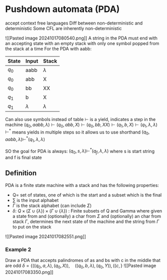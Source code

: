 # Pushdown automata (PDA)
accept context free languages
	Diff between non-deterministic and deterministic
	Some CFL are inherently non-deterministic

![[Pasted image 20241017080540.png]]
A string in the PDA must end with an accepting state with an empty stack with only one symbol popped from the stack at a time
For the PDA with aabb:

| State | Input     | Stack     |
| ----- | --------- | --------- |
| $q_0$ | aabb      | $\lambda$ |
| $q_0$ | abb       | X         |
| $q_0$ | bb        | XX        |
| $q_1$ | b         | X         |
| $q_1$ | $\lambda$ | $\lambda$ |
Can also use symbols instead of table
$\vdash$  is a yield, indicates a step in the machine
$(q_{0}, aabb, \lambda) \vdash (q_{0}, abb, X) \vdash (q_{0}, bb, XX) \vdash (q_{1}, b, X) \vdash (q_{1}, \lambda, \lambda)$  
$\vdash^{*}$ means yields in multiple steps so it allows us to use shorthand
$(q_{0}, aabb, \lambda) \vdash^{*} (q_{1}, \lambda, \lambda)$  

SO the goal for PDA is always:
$(q_{0}, s, \lambda) \vdash^{*} (q_{f}, \lambda, \lambda)$ where s is start string and f is final state

## Definition
PDA is a finite state machine with a stack and has the following properties:
- Q= set of states, one of which is the start and a subset which is the final
- $\sum$ is the input alphabet
- $\Gamma$ is the stack alphabet (can include $\Sigma$) 
- $\delta$: $Q \times (\Sigma \cup \{\lambda\}) \times (\Gamma \cup \{\lambda\})$ : Finite subsets of Q and Gamma where given a state from and (optionally) a char from $\Sigma$ and (optionally) an char from stack $\Gamma$, determines the next state of the machine and the string from $\Gamma$ to put on the stack

![[Pasted image 20241017082551.png]]

### Example 2
Draw a PDA that accepts palindromes of as and bs with c in the middle that are odd
$\delta = \{((q_{0}, a, \lambda), (q_{0}, X)),\quad ((q_{0}, b, \lambda), (q_{0}, Y)), ((c, \}$ 
![[Pasted image 20241017083350.png]]


